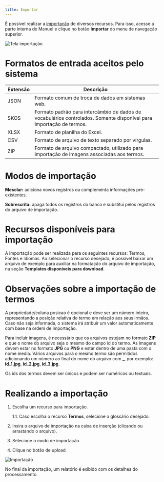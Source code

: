 ```yaml
---
title: Importar
---
```


É possível realizar a [importação](/admin/importar) de diversos recursos. Para isso, acesse a parte interna do Manuel e clique no botão **Importar** do menu de navegação superior.

![Tela importação](guide/admin/importar.png)

# Formatos de entrada aceitos pelo sistema

| Extensão | Descrição                                                                                                           |
| -------- | ------------------------------------------------------------------------------------------------------------------- |
| JSON     | Formato comum de troca de dados em sistemas web.                                                                    |
| SKOS     | Formato padrão para intercâmbio de dados de vocabulários controlados. Somente disponível para importação de termos. |
| XLSX     | Formato de planilha do Excel.                                                                                       |
| CSV      | Formato de arquivo de texto separado por vírgulas.                                                                  |
| ZIP      | Formato de arquivo compactado, utilizado para importação de imagens associadas aos termos.                          |

# Modos de importação

**Mesclar:** adiciona novos registros ou complementa informações pre-existentes.

**Sobrescrita:** apaga todos os registros do banco e substitui pelos registros do arquivo de importação.

# Recursos disponíveis para importação

A importação pode ser realizada para os seguintes recursos: Termos, Fontes e Idiomas. Ao selecionar o recurso desejado, é possível baixar um arquivo de exemplo para auxiliar na formatação do arquivo de importação, na seção **Templates disponíveis para download**.

# Observações sobre a importação de termos

A propriedade/coluna posicao é opcional e deve ser um número inteiro, representando a posição relativa do termo em relação aos seus irmãos. Caso não seja informada, o sistema irá atribuir um valor automaticamente com base na ordem de importação.

Para incluir imagens, é necessário que os arquivos estejam no formato **ZIP** e que o nome do arquivo seja o mesmo do campo id do termo. As imagens devem estar no formato **JPG** ou **PNG** e estar dentro de uma pasta com o nome media. Vários arquivos para o mesmo termo são permitidos adicionando um número ao final do nome do arquivo com \_, por exemplo: **id_1.jpg**, **id_2.jpg**, **id_3.jpg**.

Os ids dos termos devem ser únicos e podem ser numéricos ou textuais.

# Realizando a importação

1. Escolha um recurso para importação.

    1.1. Caso escolha o recurso **Termos**, selecione o glossário desejado.

2. Insira o arquivo de importação na caixa de inserção (clicando ou arrastando o arquivo).

3. Selecione o modo de importação.

4. Clique no botão de upload.

![Importação](guide/admin/importacao-upload.png)

No final da importação, um relatório é exibido com os detalhes do processamento.
